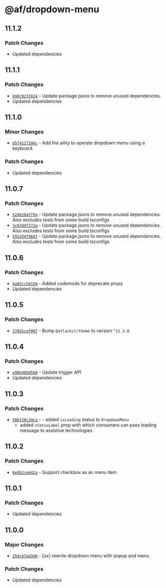 # @af/dropdown-menu

## 11.1.2

### Patch Changes

- Updated dependencies

## 11.1.1

### Patch Changes

- [`b90c0237824`](https://bitbucket.org/atlassian/atlassian-frontend/commits/b90c0237824) - Update package.jsons to remove unused dependencies.
- Updated dependencies

## 11.1.0

### Minor Changes

- [`d5f4127106c`](https://bitbucket.org/atlassian/atlassian-frontend/commits/d5f4127106c) - Add the aility to operate dropdown menu using a keyboard.

### Patch Changes

- Updated dependencies

## 11.0.7

### Patch Changes

- [`524b20aff9a`](https://bitbucket.org/atlassian/atlassian-frontend/commits/524b20aff9a) - Update package.jsons to remove unused dependencies. Also excludes tests from some build tsconfigs
- [`3c0349f272a`](https://bitbucket.org/atlassian/atlassian-frontend/commits/3c0349f272a) - Update package.jsons to remove unused dependencies. Also excludes tests from some build tsconfigs
- [`591d34f966f`](https://bitbucket.org/atlassian/atlassian-frontend/commits/591d34f966f) - Update package.jsons to remove unused dependencies. Also excludes tests from some build tsconfigs

## 11.0.6

### Patch Changes

- [`ba85cc50194`](https://bitbucket.org/atlassian/atlassian-frontend/commits/ba85cc50194) - Added codemods for deprecate props
- Updated dependencies

## 11.0.5

### Patch Changes

- [`378d1cef00f`](https://bitbucket.org/atlassian/atlassian-frontend/commits/378d1cef00f) - Bump `@atlaskit/theme` to version `^11.3.0`.

## 11.0.4

### Patch Changes

- [`e90b489d580`](https://bitbucket.org/atlassian/atlassian-frontend/commits/e90b489d580) - Update trigger API
- Updated dependencies

## 11.0.3

### Patch Changes

- [`50bf20c24ca`](https://bitbucket.org/atlassian/atlassian-frontend/commits/50bf20c24ca) - - added `isLoading` status to `DropdownMenu`
  - added `statusLabel` prop with which consumers can pass loading message to assistive technologies

## 11.0.2

### Patch Changes

- [`0e892ce642a`](https://bitbucket.org/atlassian/atlassian-frontend/commits/0e892ce642a) - Support checkbox as an menu item

## 11.0.1

### Patch Changes

- Updated dependencies

## 11.0.0

### Major Changes

- [`25dcb7ad3d6`](https://bitbucket.org/atlassian/atlassian-frontend/commits/25dcb7ad3d6) - [ux] rewrite dropdown menu with popup and menu

### Patch Changes

- Updated dependencies
